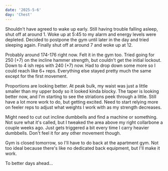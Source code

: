 ```yaml
---
date: '2025-5-6'
day: 'Chest'
---
```


Shouldn't have agreed to wake up early. Still having trouble falling asleep, shut off at around 1. Woke up at 5:45 to my alarm and energy levels were depleted. Decided to postpone the gym until later in the day and tried sleeping again. Finally shut off at around 7 and woke up at 12.

Probably around 174-176 right now. Felt it in the gym too. Tried going for 250 (+7) on the incline hammer strength, but couldn't get the initial lockout. Down to 4 ish reps with 240 (+7) now. Had to drop down some more so I could reach like 6+ reps. Everything else stayed pretty much the same except for the first movement.

Proportions are looking better. At peak bulk, my waist was just a little smaller than my upper body so it looked kinda blocky. The taper is looking better now, and I'm starting to see the striations peek through a little. Still have a lot more work to do, but getting excited. Need to start relying more on feeler reps to adjust what weights I work with as my strength decreases.

Might need to cut out incline dumbbells and find a machine or something. Not sure what it's called, but I tweaked the area above my right collarbone a couple weeks ago. Just gets triggered a bit every time I carry heavier dumbbells. Don't feel it for any other movement though.

Gym is closed tomorrow, so I'll have to do back at the apartment gym. Not too ideal because there's like no dedicated back equipment, but I'll make it work.

To better days ahead...